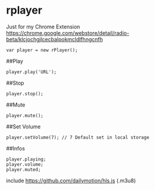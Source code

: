 # rplayer

Just for my Chrome Extension https://chrome.google.com/webstore/detail/radio-beta/klcjochgjlcecbalpokmcldlfhngcnfh

```
var player = new rPlayer();
```

##Play

```
player.play('URL');
```

##Stop

```
player.stop();
```

##Mute

```
player.mute();
```

##Set Volume

```
player.setVolume(7); // 7 Default set in local storage
```

##Infos

```
player.playing;
player.volume;
player.muted;
```

include https://github.com/dailymotion/hls.js (.m3u8)
